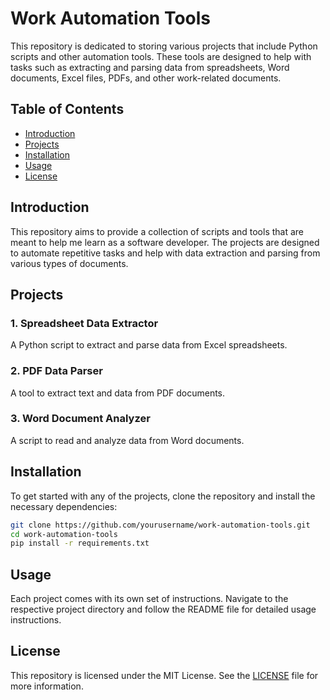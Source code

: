 # Work Automation Tools

This repository is dedicated to storing various projects that include Python scripts and other automation tools. These tools are designed to help with tasks such as extracting and parsing data from spreadsheets, Word documents, Excel files, PDFs, and other work-related documents.

## Table of Contents

- [Introduction](#introduction)
- [Projects](#projects)
- [Installation](#installation)
- [Usage](#usage)
- [License](#license)

## Introduction

This repository aims to provide a collection of scripts and tools that are meant to help me learn as a software developer. The projects are designed to automate repetitive tasks and help with data extraction and parsing from various types of documents.

## Projects

### 1. Spreadsheet Data Extractor
A Python script to extract and parse data from Excel spreadsheets.

### 2. PDF Data Parser
A tool to extract text and data from PDF documents.

### 3. Word Document Analyzer
A script to read and analyze data from Word documents.

## Installation

To get started with any of the projects, clone the repository and install the necessary dependencies:

```bash
git clone https://github.com/yourusername/work-automation-tools.git
cd work-automation-tools
pip install -r requirements.txt
```

## Usage

Each project comes with its own set of instructions. Navigate to the respective project directory and follow the README file for detailed usage instructions.

## License

This repository is licensed under the MIT License. See the [LICENSE](LICENSE) file for more information.
